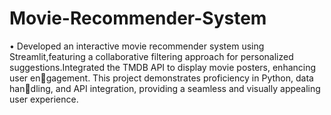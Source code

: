 # Movie-Recommender-System
• Developed an interactive movie recommender system using Streamlit,featuring a collaborative filtering approach for personalized suggestions.Integrated the TMDB API to display movie posters, enhancing user engagement. This project demonstrates proficiency in Python, data handling, and API integration, providing a seamless and visually appealing user experience.
